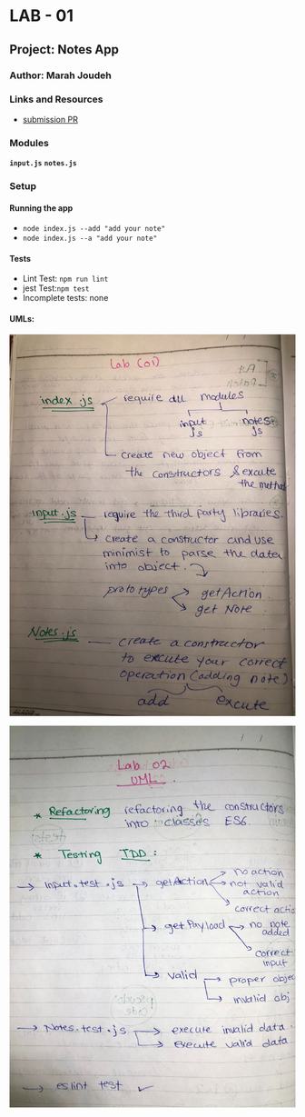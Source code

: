 # LAB - 01

## Project: Notes App

### Author: Marah Joudeh

### Links and Resources

- [submission PR](https://github.com/marah-401-advanced-javascript/notes/pull/2)


### Modules

**`input.js`**
**`notes.js`**

### Setup

#### Running the app

- `node index.js --add "add your note"`
- `node index.js --a "add your note"`


#### Tests

- Lint Test: `npm run lint`
- jest Test:`npm test`
- Incomplete tests: none

#### UMLs:

![UML01](/assets/lab01.jpg)

![UML02](/assets/lab02.jpg)



